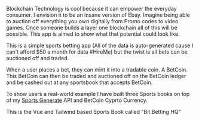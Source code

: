 Blockchain Technology is cool because it can empower the everyday consumer. I envision it to be an insane version of Ebay. Imagine being able to auction off everything you own digitally from Promo codes to video games. Once someone builds a layer one blockchain all of this will be possible. This app is aimed to show what that potential could look like.

This is a simple sports betting app (All of the data is auto-generated cause I can't afford $50 a month for data #HireMe) but the twist is all bets can be auctioned off and traded.

When a user places a bet, they can mint it into a tradable coin. A BetCoin. This BetCoin can then be traded and auctioned off on the BetCoin ledger and be cashed out at any sportsbook that accepts BetCoin. 


To show users a real-world example I have built three Sports books on top of my [Sports Generate](https://github.com/CSnowden1/MockSportsBettingAPI) API and BetCoin Cyprto Currency.

This is the Vue and Tailwind based Sports Book called "Bit Betting HQ" 

